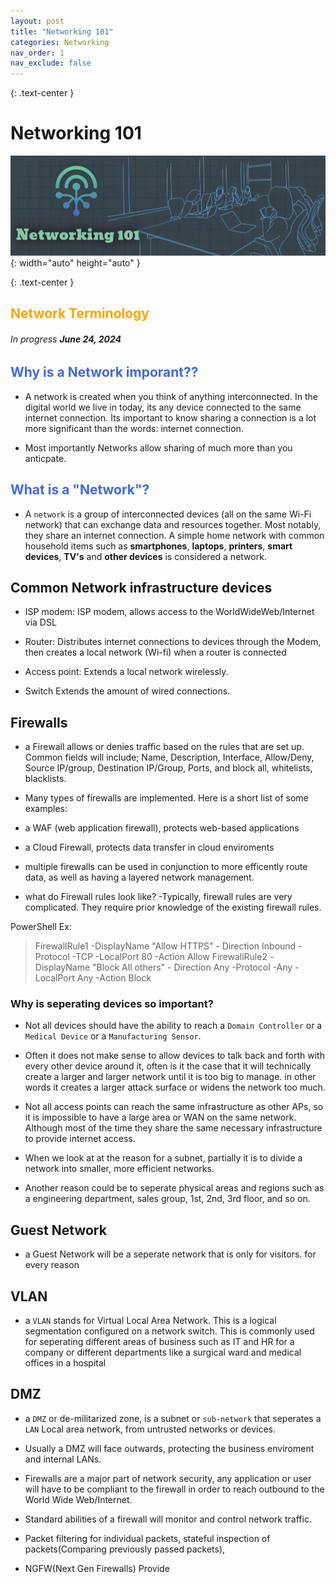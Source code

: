 ```yaml
---
layout: post
title: "Networking 101" 
categories: Networking
nav_order: 1
nav_exclude: false
---
```


{: .text-center }
# Networking 101

![netw1](/assets/netw1.jpg){: width="auto" height="auto" }

{: .text-center }
## <span style="color: orange; font-weight: bold;">Network Terminology</span>

###### In progress ***June 24, 2024***

##  <span style="color: royalblue; font-weight: bold;">Why is a Network imporant??</span>
- A network is created when you think of anything interconnected. In the digital world we live in today, its any device connected to the same internet connection. Its important to know sharing a connection is a lot more significant than the words: internet connection.

- Most importantly Networks allow sharing of much more than you anticpate.


##  <span style="color: royalblue; font-weight: bold;">What is a "Network"?</span>


- A `network` is a group of interconnected devices (all on the same Wi-Fi network) that can exchange data and resources together. Most notably, they share an internet connection. A simple home network with common household items such as **smartphones**, **laptops**, **printers**, **smart devices**, **TV's** and **other devices** is considered a network.

## Common Network infrastructure devices
- ISP modem:
ISP modem, allows access to the WorldWideWeb/Internet via DSL 

- Router:
Distributes internet connections to devices through the Modem, then creates a local network (Wi-fi) when a router is connected

- Access point:
Extends a local network wirelessly. 

- Switch
Extends the amount of wired connections.

## Firewalls

- a Firewall allows or denies traffic based on the rules that are set up. Common fields will include; Name, Description, Interface, Allow/Deny, Source IP/group, Destination IP/Group, Ports, and block all, whitelists, blacklists.


- Many types of firewalls are implemented. Here is a short list of some examples:
- a WAF (web application firewall), protects web-based applications
- a Cloud Firewall, protects data transfer in cloud enviroments
- multiple firewalls can be used in conjunction to more efficently route data, as well as having a layered network management. 

- what do Firewall rules look like? 
-Typically, firewall rules are very complicated. They require prior knowledge of the existing firewall rules. 


PowerShell Ex:
> FirewallRule1 -DisplayName "Allow HTTPS" - Direction Inbound  -Protocol -TCP -LocalPort 80 -Action Allow
> FirewallRule2 -DisplayName "Block All others" - Direction Any
-Protocol -Any -LocalPort Any -Action Block


### Why is seperating devices so important? 

- Not all devices should have the ability to reach a `Domain Controller` or a `Medical Device` or a `Manufacturing Sensor`.

- Often it does not make sense to allow devices to talk back and forth with every other device around it, often is it the case that it will technically create a larger and larger network until it is too big to manage. in other words it creates a larger attack surface or widens the network too much.

- Not all access points can reach the same infrastructure as other APs, so it is impossible to have a large area or WAN on the same network. Although most of the time they share the same necessary infrastructure to provide internet access. 

- When we look at at the reason for a subnet, partially it is to divide a network into smaller, more efficient networks.

- Another reason could be to seperate physical areas and regions such as a engineering department, sales group, 1st, 2nd, 3rd floor, and so on.

## Guest Network
- a Guest Network will be a seperate network that is only for visitors. for every reason

## VLAN
- a `VLAN` stands for Virtual Local Area Network. This is a logical segmentation configured on a network switch. This is commonly used for seperating different areas of business such as IT and HR for a company or different departments like a surgical ward and medical offices in a hospital


## DMZ

- a `DMZ` or de-militarized zone, is a subnet or `sub-network` that seperates a `LAN` Local area network, from untrusted networks or devices. 

- Usually a DMZ will face outwards, protecting the business enviroment and internal LANs. 

- Firewalls are a major part of network security, any application or user will have to be compliant to the firewall in order to reach outbound to the World Wide Web/Internet.

- Standard abilities of a firewall will monitor and control network traffic.

- Packet filtering for individual packets, stateful inspection of packets(Comparing previously passed packets), 

- NGFW(Next Gen Firewalls) Provide 
